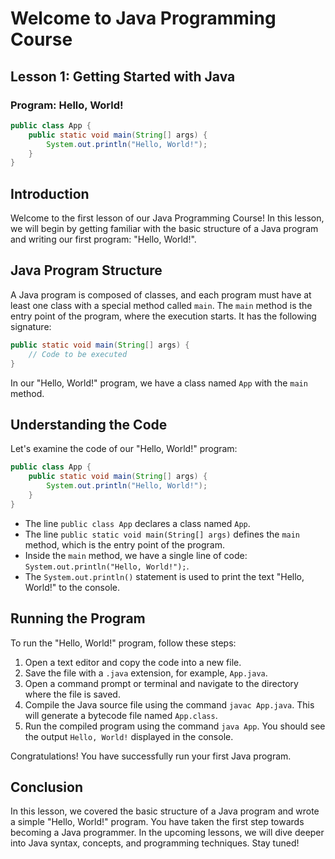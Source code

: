 # Welcome to Java Programming Course

## Lesson 1: Getting Started with Java

### Program: Hello, World!

```java
public class App {
    public static void main(String[] args) {
        System.out.println("Hello, World!");
    }
}
```

## Introduction

Welcome to the first lesson of our Java Programming Course! In this lesson, we will begin by getting familiar with the basic structure of a Java program and writing our first program: "Hello, World!".

## Java Program Structure

A Java program is composed of classes, and each program must have at least one class with a special method called `main`. The `main` method is the entry point of the program, where the execution starts. It has the following signature:

```java
public static void main(String[] args) {
    // Code to be executed
}
```

In our "Hello, World!" program, we have a class named `App` with the `main` method.

## Understanding the Code

Let's examine the code of our "Hello, World!" program:

```java
public class App {
    public static void main(String[] args) {
        System.out.println("Hello, World!");
    }
}
```

- The line `public class App` declares a class named `App`.
- The line `public static void main(String[] args)` defines the `main` method, which is the entry point of the program.
- Inside the `main` method, we have a single line of code: `System.out.println("Hello, World!");`.
- The `System.out.println()` statement is used to print the text "Hello, World!" to the console.

## Running the Program

To run the "Hello, World!" program, follow these steps:

1. Open a text editor and copy the code into a new file.
2. Save the file with a `.java` extension, for example, `App.java`.
3. Open a command prompt or terminal and navigate to the directory where the file is saved.
4. Compile the Java source file using the command `javac App.java`. This will generate a bytecode file named `App.class`.
5. Run the compiled program using the command `java App`. You should see the output `Hello, World!` displayed in the console.

Congratulations! You have successfully run your first Java program.

## Conclusion

In this lesson, we covered the basic structure of a Java program and wrote a simple "Hello, World!" program. You have taken the first step towards becoming a Java programmer. In the upcoming lessons, we will dive deeper into Java syntax, concepts, and programming techniques. Stay tuned!
